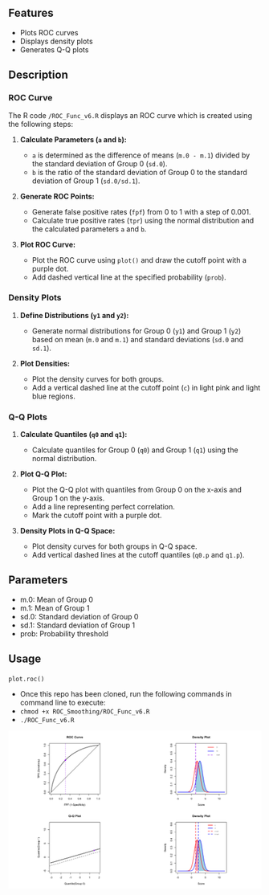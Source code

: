 ## Features
- Plots ROC curves
- Displays density plots
- Generates Q-Q plots

## Description

### ROC Curve
The R code `/ROC_Func_v6.R` displays an ROC curve which is created using the following steps:

1. **Calculate Parameters (`a` and `b`):**
   - `a` is determined as the difference of means (`m.0 - m.1`) divided by the standard deviation of Group 0 (`sd.0`).
   - `b` is the ratio of the standard deviation of Group 0 to the standard deviation of Group 1 (`sd.0/sd.1`).

2. **Generate ROC Points:**
   - Generate false positive rates (`fpf`) from 0 to 1 with a step of 0.001.
   - Calculate true positive rates (`tpr`) using the normal distribution and the calculated parameters `a` and `b`.

3. **Plot ROC Curve:**
   - Plot the ROC curve using `plot()` and draw the cutoff point with a purple dot.
   - Add dashed vertical line at the specified probability (`prob`).

### Density Plots
1. **Define Distributions (`y1` and `y2`):**
   - Generate normal distributions for Group 0 (`y1`) and Group 1 (`y2`) based on mean (`m.0` and `m.1`) and standard deviations (`sd.0` and `sd.1`).

2. **Plot Densities:**
   - Plot the density curves for both groups.
   - Add a vertical dashed line at the cutoff point (`c`) in light pink and light blue regions.

### Q-Q Plots
1. **Calculate Quantiles (`q0` and `q1`):**
   - Calculate quantiles for Group 0 (`q0`) and Group 1 (`q1`) using the normal distribution.

2. **Plot Q-Q Plot:**
   - Plot the Q-Q plot with quantiles from Group 0 on the x-axis and Group 1 on the y-axis.
   - Add a line representing perfect correlation.
   - Mark the cutoff point with a purple dot.

3. **Density Plots in Q-Q Space:**
   - Plot density curves for both groups in Q-Q space.
   - Add vertical dashed lines at the cutoff quantiles (`q0.p` and `q1.p`).

## Parameters 
- m.0: Mean of Group 0
- m.1: Mean of Group 1
- sd.0: Standard deviation of Group 0
- sd.1: Standard deviation of Group 1
- prob: Probability threshold

## Usage
`plot.roc()`
* Once this repo has been cloned, run the following commands in command line to execute:
* `chmod +x ROC_Smoothing/ROC_Func_v6.R` 
* `./ROC_Func_v6.R` 

![Sim Image](sim.png)


